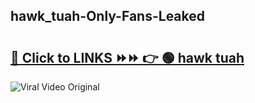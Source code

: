 
 ## hawk_tuah-Only-Fans-Leaked

# <h2><a href="https://clipsfans.com/hawk_tuah&ref=git">🔗 Click to LINKS ⏩⏩ 👉 🟢 hawk tuah </a></h2>

<a href="https://clipsfans.com/hawk_tuah&ref=git" rel="nofollow" data-target="animated-image.originalLink"><img src="https://i.ibb.co.com/xMMVF88/686577567.gif" alt="Viral Video Original" style="max-width: 100%; display: inline-block;" data-target="animated-image.originalImage"></a>
